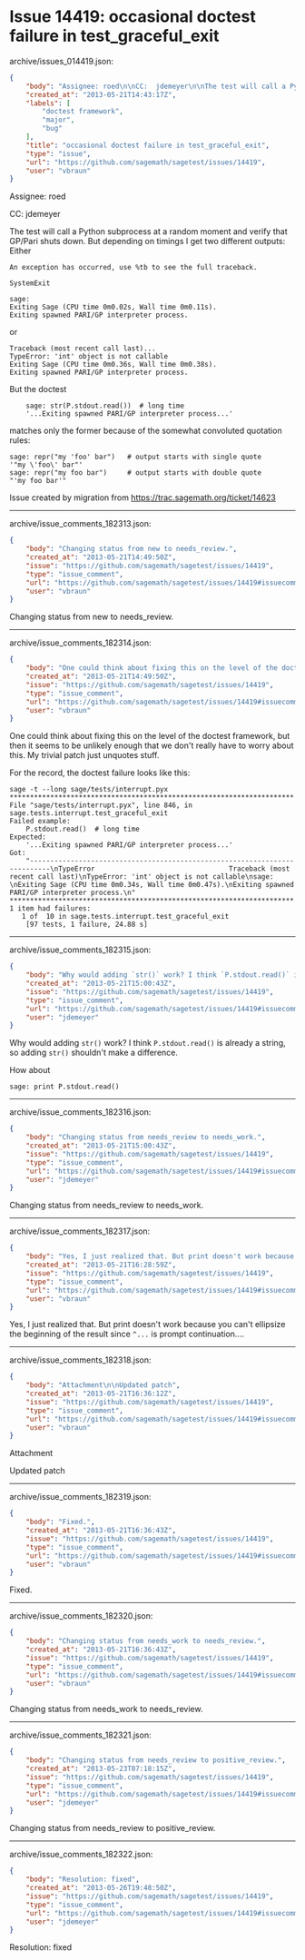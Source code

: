 # Issue 14419: occasional doctest failure in test_graceful_exit

archive/issues_014419.json:
```json
{
    "body": "Assignee: roed\n\nCC:  jdemeyer\n\nThe test will call a Python subprocess at a random moment and verify that GP/Pari shuts down. But depending on timings I get two different outputs: Either\n\n```\nAn exception has occurred, use %tb to see the full traceback.\n\nSystemExit\n\nsage: \nExiting Sage (CPU time 0m0.02s, Wall time 0m0.11s).\nExiting spawned PARI/GP interpreter process.\n```\n\nor\n\n```\nTraceback (most recent call last)...\nTypeError: 'int' object is not callable\nExiting Sage (CPU time 0m0.36s, Wall time 0m0.38s).\nExiting spawned PARI/GP interpreter process.\n```\n\nBut the doctest\n\n```\n    sage: str(P.stdout.read())  # long time\n    '...Exiting spawned PARI/GP interpreter process...'\n```\n\nmatches only the former because of the somewhat convoluted quotation rules:\n\n```\nsage: repr(\"my 'foo' bar\")   # output starts with single quote\n'\"my \\'foo\\' bar\"'\nsage: repr(\"my foo bar\")     # output starts with double quote\n\"'my foo bar'\"\n```\n\n\nIssue created by migration from https://trac.sagemath.org/ticket/14623\n\n",
    "created_at": "2013-05-21T14:43:17Z",
    "labels": [
        "doctest framework",
        "major",
        "bug"
    ],
    "title": "occasional doctest failure in test_graceful_exit",
    "type": "issue",
    "url": "https://github.com/sagemath/sagetest/issues/14419",
    "user": "vbraun"
}
```
Assignee: roed

CC:  jdemeyer

The test will call a Python subprocess at a random moment and verify that GP/Pari shuts down. But depending on timings I get two different outputs: Either

```
An exception has occurred, use %tb to see the full traceback.

SystemExit

sage: 
Exiting Sage (CPU time 0m0.02s, Wall time 0m0.11s).
Exiting spawned PARI/GP interpreter process.
```

or

```
Traceback (most recent call last)...
TypeError: 'int' object is not callable
Exiting Sage (CPU time 0m0.36s, Wall time 0m0.38s).
Exiting spawned PARI/GP interpreter process.
```

But the doctest

```
    sage: str(P.stdout.read())  # long time
    '...Exiting spawned PARI/GP interpreter process...'
```

matches only the former because of the somewhat convoluted quotation rules:

```
sage: repr("my 'foo' bar")   # output starts with single quote
'"my \'foo\' bar"'
sage: repr("my foo bar")     # output starts with double quote
"'my foo bar'"
```


Issue created by migration from https://trac.sagemath.org/ticket/14623





---

archive/issue_comments_182313.json:
```json
{
    "body": "Changing status from new to needs_review.",
    "created_at": "2013-05-21T14:49:50Z",
    "issue": "https://github.com/sagemath/sagetest/issues/14419",
    "type": "issue_comment",
    "url": "https://github.com/sagemath/sagetest/issues/14419#issuecomment-182313",
    "user": "vbraun"
}
```

Changing status from new to needs_review.



---

archive/issue_comments_182314.json:
```json
{
    "body": "One could think about fixing this on the level of the doctest framework, but then it seems to be unlikely enough that we don't really have to worry about this. My trivial patch just unquotes stuff.\n\nFor the record, the doctest failure looks like this:\n\n```\nsage -t --long sage/tests/interrupt.pyx\n**********************************************************************\nFile \"sage/tests/interrupt.pyx\", line 846, in sage.tests.interrupt.test_graceful_exit\nFailed example:\n    P.stdout.read()  # long time\nExpected:\n    '...Exiting spawned PARI/GP interpreter process...'\nGot:\n    \"---------------------------------------------------------------------------\\nTypeError                                 Traceback (most recent call last)\\nTypeError: 'int' object is not callable\\nsage: \\nExiting Sage (CPU time 0m0.34s, Wall time 0m0.47s).\\nExiting spawned PARI/GP interpreter process.\\n\"\n**********************************************************************\n1 item had failures:\n   1 of  10 in sage.tests.interrupt.test_graceful_exit\n    [97 tests, 1 failure, 24.88 s]\n```\n",
    "created_at": "2013-05-21T14:49:50Z",
    "issue": "https://github.com/sagemath/sagetest/issues/14419",
    "type": "issue_comment",
    "url": "https://github.com/sagemath/sagetest/issues/14419#issuecomment-182314",
    "user": "vbraun"
}
```

One could think about fixing this on the level of the doctest framework, but then it seems to be unlikely enough that we don't really have to worry about this. My trivial patch just unquotes stuff.

For the record, the doctest failure looks like this:

```
sage -t --long sage/tests/interrupt.pyx
**********************************************************************
File "sage/tests/interrupt.pyx", line 846, in sage.tests.interrupt.test_graceful_exit
Failed example:
    P.stdout.read()  # long time
Expected:
    '...Exiting spawned PARI/GP interpreter process...'
Got:
    "---------------------------------------------------------------------------\nTypeError                                 Traceback (most recent call last)\nTypeError: 'int' object is not callable\nsage: \nExiting Sage (CPU time 0m0.34s, Wall time 0m0.47s).\nExiting spawned PARI/GP interpreter process.\n"
**********************************************************************
1 item had failures:
   1 of  10 in sage.tests.interrupt.test_graceful_exit
    [97 tests, 1 failure, 24.88 s]
```




---

archive/issue_comments_182315.json:
```json
{
    "body": "Why would adding `str()` work? I think `P.stdout.read()` is already a string, so adding `str()` shouldn't make a difference.\n\nHow about\n\n```\nsage: print P.stdout.read()\n```\n",
    "created_at": "2013-05-21T15:00:43Z",
    "issue": "https://github.com/sagemath/sagetest/issues/14419",
    "type": "issue_comment",
    "url": "https://github.com/sagemath/sagetest/issues/14419#issuecomment-182315",
    "user": "jdemeyer"
}
```

Why would adding `str()` work? I think `P.stdout.read()` is already a string, so adding `str()` shouldn't make a difference.

How about

```
sage: print P.stdout.read()
```




---

archive/issue_comments_182316.json:
```json
{
    "body": "Changing status from needs_review to needs_work.",
    "created_at": "2013-05-21T15:00:43Z",
    "issue": "https://github.com/sagemath/sagetest/issues/14419",
    "type": "issue_comment",
    "url": "https://github.com/sagemath/sagetest/issues/14419#issuecomment-182316",
    "user": "jdemeyer"
}
```

Changing status from needs_review to needs_work.



---

archive/issue_comments_182317.json:
```json
{
    "body": "Yes, I just realized that. But print doesn't work because you can't ellipsize the beginning of the result since `^...` is prompt continuation....",
    "created_at": "2013-05-21T16:28:59Z",
    "issue": "https://github.com/sagemath/sagetest/issues/14419",
    "type": "issue_comment",
    "url": "https://github.com/sagemath/sagetest/issues/14419#issuecomment-182317",
    "user": "vbraun"
}
```

Yes, I just realized that. But print doesn't work because you can't ellipsize the beginning of the result since `^...` is prompt continuation....



---

archive/issue_comments_182318.json:
```json
{
    "body": "Attachment\n\nUpdated patch",
    "created_at": "2013-05-21T16:36:12Z",
    "issue": "https://github.com/sagemath/sagetest/issues/14419",
    "type": "issue_comment",
    "url": "https://github.com/sagemath/sagetest/issues/14419#issuecomment-182318",
    "user": "vbraun"
}
```

Attachment

Updated patch



---

archive/issue_comments_182319.json:
```json
{
    "body": "Fixed.",
    "created_at": "2013-05-21T16:36:43Z",
    "issue": "https://github.com/sagemath/sagetest/issues/14419",
    "type": "issue_comment",
    "url": "https://github.com/sagemath/sagetest/issues/14419#issuecomment-182319",
    "user": "vbraun"
}
```

Fixed.



---

archive/issue_comments_182320.json:
```json
{
    "body": "Changing status from needs_work to needs_review.",
    "created_at": "2013-05-21T16:36:43Z",
    "issue": "https://github.com/sagemath/sagetest/issues/14419",
    "type": "issue_comment",
    "url": "https://github.com/sagemath/sagetest/issues/14419#issuecomment-182320",
    "user": "vbraun"
}
```

Changing status from needs_work to needs_review.



---

archive/issue_comments_182321.json:
```json
{
    "body": "Changing status from needs_review to positive_review.",
    "created_at": "2013-05-23T07:18:15Z",
    "issue": "https://github.com/sagemath/sagetest/issues/14419",
    "type": "issue_comment",
    "url": "https://github.com/sagemath/sagetest/issues/14419#issuecomment-182321",
    "user": "jdemeyer"
}
```

Changing status from needs_review to positive_review.



---

archive/issue_comments_182322.json:
```json
{
    "body": "Resolution: fixed",
    "created_at": "2013-05-26T19:48:50Z",
    "issue": "https://github.com/sagemath/sagetest/issues/14419",
    "type": "issue_comment",
    "url": "https://github.com/sagemath/sagetest/issues/14419#issuecomment-182322",
    "user": "jdemeyer"
}
```

Resolution: fixed
